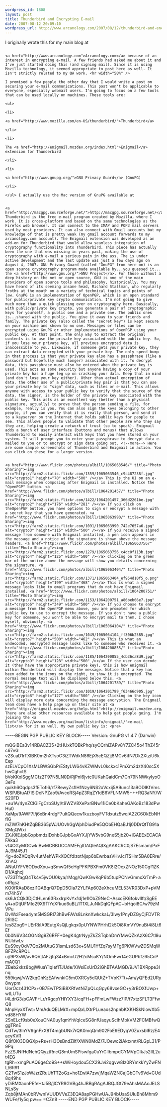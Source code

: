 ```yaml
--- 
wordpress_id: 1808
layout: post
title: Thunderbird and Encrypting E-mail
date: 2007-08-12 20:09:10
wordpress_url: http://www.arcanology.com/2007/08/12/thunderbird-and-encrypting-e-mail/
---
```

I originally wrote this for my main blog at 
                                                                                                                                                                                                                                                                                                                                                                                                                                                                                                                                                                                                                                                                                                                                                                                                                                                                  
                                                                                                                                                                                                                                                                                                                                                                                                                                                                                                                                                                                                                                                                                                                                                                                                                                                                  <a href="http://www.arcanology.com">Arcanology.com</a> because of an interest in encrypting e-mail. A few friends had asked me about it and I've just started doing this (and signing mail). Since it is using Mozilla technology, it seemed appropriate to post here as well. It isn't strictly related to my QA work. <hr width="50%" />
                                                                                                                                                                                                                                                                                                                                                                                                                                                                                                                                                                                                                                                                                                                                                                                                                                                                  I promised a few people the other day that I would write a post on securing your e-mail communications. This post won't be applicable to everyone, especially webmail users. I'm going to focus on a few tools that can be used locally on machines. These tools are: 
                                                                                                                                                                                                                                                                                                                                                                                                                                                                                                                                                                                                                                                                                                                                                                                                                                                                  <ul>
                                                                                                                                                                                                                                                                                                                                                                                                                                                                                                                                                                                                                                                                                                                                                                                                                                                                    <li>
                                                                                                                                                                                                                                                                                                                                                                                                                                                                                                                                                                                                                                                                                                                                                                                                                                                                      <a href="http://www.mozilla.com/en-US/thunderbird/">Thunderbird</a>
                                                                                                                                                                                                                                                                                                                                                                                                                                                                                                                                                                                                                                                                                                                                                                                                                                                                    </li>
                                                                                                                                                                                                                                                                                                                                                                                                                                                                                                                                                                                                                                                                                                                                                                                                                                                                    <li>
                                                                                                                                                                                                                                                                                                                                                                                                                                                                                                                                                                                                                                                                                                                                                                                                                                                                      The <a href="http://enigmail.mozdev.org/index.html">Enigmail</a> extension for Thunderbird
                                                                                                                                                                                                                                                                                                                                                                                                                                                                                                                                                                                                                                                                                                                                                                                                                                                                    </li>
                                                                                                                                                                                                                                                                                                                                                                                                                                                                                                                                                                                                                                                                                                                                                                                                                                                                    <li>
                                                                                                                                                                                                                                                                                                                                                                                                                                                                                                                                                                                                                                                                                                                                                                                                                                                                      <a href="http://www.gnupg.org/">GNU Privacy Guard</a> (GnuPG)
                                                                                                                                                                                                                                                                                                                                                                                                                                                                                                                                                                                                                                                                                                                                                                                                                                                                    </li>
                                                                                                                                                                                                                                                                                                                                                                                                                                                                                                                                                                                                                                                                                                                                                                                                                                                                  </ul> I actually use the Mac version of GnuPG available at 
                                                                                                                                                                                                                                                                                                                                                                                                                                                                                                                                                                                                                                                                                                                                                                                                                                                                  
                                                                                                                                                                                                                                                                                                                                                                                                                                                                                                                                                                                                                                                                                                                                                                                                                                                                  <a href="http://macgpg.sourceforge.net/">http://macgpg.sourceforge.net/</a>. Thunderbird is the free e-mail program created by Mozilla, where I work. It is cross-platform and based on the same technologies as the Firefox web browser. It can connect to the IMAP and POP3 mail servers used by most providers. It can also connect with Gmail accounts but my knowledge of that is pretty weak (my gmail account forwards to my arcanology.com account). The Enigmail extension was developed as an add-on for Thunderbird that would allow seamless integration of cryptography functionality into Thunderbird. This piece has actually been the one that was missing in years past, making the use of cryptography with e-mail a serious pain in the ass. The is under active development and the last update was just a few days ago on August 4, 2007. GNU Privacy Guard (called "GnuPG" from here on) is an open source cryptography program made available by...you guessed it... the <a href="http://www.gnu.org/">GNU Project</a>. For those without a deep history on the net or open source, GNU is one of the main providers of open source tools and philosophy, historically. You may have heard of its seeming insane head, Richard Stallman, who regularly froths at the mouth on a variety of technical topics and points of law. GnuPG is an implementation of OpenPGP, which is an open standard for public/private key crypto communication. I'm not going to give much more than a quick glossing over on cryptography here. Basically, with public/private key crypto, you generate a pair of cryptographic keys for yourself, a public one and a private one. The public ones is...shared with the public. You give it away to your friends and family. The private key (also called the "secret key") is kept secure on your machine and shown to no one. Messages or files can be encrypted using GnuPG or other implementations of OpenPGP using your public key. At that point, the only way to extract the original contents is to use the private key associated with the public key. So, if you lose your private key, all previous encrypted data is inaccessible to you. Likewise, if someone gets your private key, they can extract data encrypted with your private key. The only speed bump in that process is that your private key also has a passphrase (like a password but hopefully much longer) associated with it. To decrypt data, this passphrase must also be entered when the private key is used. This acts as some security but anyone having a copy of your private key has a huge leg up on cracking your data. Keep that in mind (and don't lose your key either). Other than actual encryption of data, the other use of a public/private key pair is that you can use your private key to "sign" data, such as files or e-mail. This allows anyone with access to your public key to verify that the source of the data, the signer, is the holder of the private key associated with the public key. This acts as an excellent way (better than a physical signature, actually) to prove that the person sending a file, for example, really is you. You can also sign the keys belonging to other people, if you can verify that it is really that person, and send it to a keyserver on the Internet that holds public keys for people to see. This allows people to validate that other people are who they say they are, helping create a network of trust (so to speak). Enigmail adds a bunch of user interface (buttons and menus) that allows Thunderbird to easily interact with keys that you have stored on your system. It will prompt you to enter your passphrase to decrypt data e-mailed to you or to encrypt or sign data going out. <!--more--> Here are some sample screenshots of Thunderbird and Enigmail in action. You can click on these for a larger version. 
                                                                                                                                                                                                                                                                                                                                                                                                                                                                                                                                                                                                                                                                                                                                                                                                                                                                  
                                                                                                                                                                                                                                                                                                                                                                                                                                                                                                                                                                                                                                                                                                                                                                                                                                                                  <a href="http://www.flickr.com/photos/albill/1065063546/" title="Photo Sharing"><img src="http://farm2.static.flickr.com/1359/1065063546_c9c487238f.jpg" alt="crypto1" height="70" width="500" /></a> This is the UI on an e-mail message when composing after Enigmail is installed. Notice the "OpenPGP" button. <a href="http://www.flickr.com/photos/albill/1064201457/" title="Photo Sharing"><img src="http://farm2.static.flickr.com/1422/1064201457_366d2261be.jpg" alt="crypto2" height="176" width="281" /></a> If you click on theOpenPGP button, you have options to sign or encrypt a message with a secret key that you have generated. <a href="http://www.flickr.com/photos/albill/1065063990/" title="Photo Sharing"><img src="http://farm2.static.flickr.com/1091/1065063990_742e7657a6.jpg" alt="crypto3" height="115" width="500" /></a> If you receive a signed message from someone with Enigmail installed, a pen icon appears in the message and a notice of the signature is shown above the message headers. <a href="http://www.flickr.com/photos/albill/1065063756/" title="Photo Sharing"><img src="http://farm2.static.flickr.com/1279/1065063756_c4dc8f113b.jpg" alt="crypto4" height="125" width="500" /></a> Clicking on the green bar of the notice above the message will show you details concerning the signature. <a href="http://www.flickr.com/photos/albill/1065063404/" title="Photo Sharing"><img src="http://farm2.static.flickr.com/1371/1065063404_ef954d10f5_o.png" alt="crypto5" height="199" width="468" /></a> This is what a signed message looks like to email programs that do not have Enigmail installed. <a href="http://www.flickr.com/photos/albill/1064200751/" title="Photo Sharing"><img src="http://farm2.static.flickr.com/1153/1064200751_a86beb66e7.jpg" alt="crypto6" height="349" width="500" /></a> If you choose to encrypt a message from the OpenPGP menu above, you are prompted for which public key to use to encrypt the message. If you don't have a public key for someone, you won't be able to encrypt mail to them. I chose myself, obviously. <a href="http://www.flickr.com/photos/albill/1065064104/" title="Photo Sharing"><img src="http://farm2.static.flickr.com/1049/1065064104_ff306b2585.jpg" alt="crypto7" height="500" width="462" /></a> This is what an undecoded, encrypted message looks like to someone who receives it. <a href="http://www.flickr.com/photos/albill/1064200855/" title="Photo Sharing"><img src="http://farm2.static.flickr.com/1185/1064200855_4cb36ca8d9.jpg" alt="crypto9" height="128" width="500" /></a> If the user can decode it (they have the appropriate private key), this is how enigmail within Thunderbird will display the message. Notice that a key has been added to the icons on the right, to show it is encrypted. The normal message text will be displayed below this. <a href="http://www.flickr.com/photos/albill/1064201789/" title="Photo Sharing"><img src="http://farm2.static.flickr.com/1019/1064201789_f63466d905.jpg" alt="crypto8" height="127" width="500" /></a> Clicking on the key icon will display more data concerning the message encryption. The Enigmail team does have a help page up on their site at <a href="http://enigmail.mozdev.org/help.html">http://enigmail.mozdev.org/help.html</a>. There are also other resources available to help get people going. I'm joining the <a href="http://www.mozdev.org/mailman/listinfo/enigmail/">e-mail list</a> for it as well. My own public key is: <pre>
-----BEGIN PGP PUBLIC KEY BLOCK-----
Version: GnuPG v1.4.7 (Darwin)

mQGiBEa3v14RBACZ35+2tHUxkTQBkPhq/syCQrhiZAPv8Y7ZC45o4ThZ45rc67vG
v2SuaD1rTXlBK0m2hXTsoG3iZTWdkN86EjX5cEQZjj8MCv6ifN7Dk2XtziU6kEep
szELVCpO1XsMLBWSGbP/EStyLW64vKZWMvL0kckxc1PmXm2dzX40sc5XhwCghctS
bVoKKoISggMCfz2T97N5LN0D/RjPnI6jvtc0UKahGaidCm7Cn79NNWkyIyoO3eFs
quikh6Oqdps3fETofl6/rf78ewyZsfIH1Nzy6NS2xVcxij5A9unc13a9ODIKfVms
WSPJBtuAI7ISiDcNPZao9/AvcoRSj4pZ3RqZYIdB6VFLNMW5+++RQ3aNY/WS20FD
+au1A/4ynZClGlFgCrbSUyl/t9WZV8XePxrBNw11iCe0bKaheGAKoBz183dPwHu0
XaMp/9AWF7I/j6xBn4rdgF7ultQQecw1kuzboyFVTdxutz5wqlA22C6OkEbNHfIG
mZIW7nKHtZqBB365pWJUOvhGgWphDiudPe5QObEHQaBJ1j0DDrQtTG91aXMgQWxi
ZXJ0IEJpbGxpbmdzIDxhbGJpbGxAYXJjYW5vbG9neS5jb20+iGAEExECACAFAka3
v14CGyMGCwkIBwMCBBUCCAMEFgIDAQIeAQIXgAAKCRC0jS7Esmam/PxFAJ9M45J1
4g+doZXQqRv4utMehWPkXQCfdlzotNjsp6bEwrbasVHvJclTSHm5BA0ERre/XhAQ
ANuUYFV6ODxdXxu+qSmwQf5cHgPFKPBXFm0VK8I2OexZNOz150Cgf1ZKD1/Aqhcj
v733TfagQ4Tk4v5jwOU0kya/rMqg/QwKGwKqP6b5tupPCNvGmnxXrTmP+aotRgsz
KO0fRAaD8xzI1GABqrQ7DpD5OIa72YLFAp602eXhcuMEL53VR03DxP+pVMm74h5Y
sk6JrCQk3DjCtHLen63RxxIrpKvYx1dj1e1IObZ9NeC+AsxcEK6fokvlIft/SgEE
yA+xDtjUFMIo29X9TlYcXfkuo6uBL/IT1XLJuNkDqlQFpAC+bHqoi8C/w79zMVPu
DvWciFsea4ym5MSGRI73hBwFAVs8LnknXwkckaL/3lwy1PnyDZGyCjFDVTR2RlSC
Ies8Zog9+UErRkIA9EutgXsQjLgkqx0pUYNWPHrhI2k5Oi8KmVY9nuBt4i8Lt6Ef
0b0N6V34OGNGg9Z6RFF+0egK4gtrNyyZkZSTqbhDmYMwQZkAzX6C7tl9uNUldwLv
EuS9oyOdV7Qo2MUtuG31smLsd63x+SMU1YfZq7syMFg6PKWVwZDSMqWBFZPcRPQL
uj/9PXsW/av6QVjtAFzjfq34xBmcU2H2cMsuKY/NOmFwrf4eGUPbfz65CnPmA0Q1
ZBeb2xkz8bgjWluaY1qIefITJUde/XWsiExUrD2iGhBTAAMGD/9JV1BXRppe3Inq
559iqwj/vW2kqGhKzEAfwnkiC5mOXRCy5dQUtZ+TVpK7Tt+Am/yQFEd2URy8wypm
UorOcz431CPx+0B7EwTPSiB8XRfwtNiZpQLqGpy68vxeGC+y3rBOXfUwp+wtLUTu
I4LdrG3/pCAVF+Lr/rRgcpYHlYXY3/cqFH+pFFmLwFWzz7lP/f7xtzSFLT3FfwQ8
MnpHyxXTwt+MmAduQELMrX+mpQxLlXtrPLueaos2npnbKXKHSkNlowXb5vd88HYW
2SnELcf9sb0eXouCNA0uy1qmYhVqIceSG8nfUaqyuSclhMbkVM2FCMBfwQggTRnE
CdTw/3InYV9gnFxX8T4mgbUNk7rQK0mqQm902FoE9EDyqV0ZuxsbIRz/E4acyKVR
Q8fOl03DQGXp+Rs+rH3OsBndZilf/XWN0MdZ/7JOewc2iAktxmt/RLGpL31/P9Pq
FzZSJNfHdNehQQyztRncQ8mUmSPiswfga0uYrCIlbmpdCYMVpCIkJs2IlL2ut4EG
tgRh+xmgPuAQ6geCo9S++sWiHoydou5CX29Jvi2qgvw8Iz0RYmkkYyZwFNL/6R91
C2TwS1zJoWJzrZRuUhTT2oGz+ho1ZwIA7zw/jMqaWZNCajGbCTv6Vd+CUd8q49hs
yDiBMXaonPEfeHtJ5B/jlCYR9GVBg4hJBBgRAgAJBQJGt79eAhsMAAoJELSNLsSy
Zqb8jtMAn0bRVwnIVUUDVVeZ3EQA8apPGHwUAJ94bUsaSUIuBh8Mhm9WUFe/1y5q
pw==
=CZn8
-----END PGP PUBLIC KEY BLOCK-----</pre>